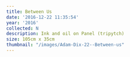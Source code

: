 ```yaml
---
title: Between Us
date: '2016-12-22 11:35:54'
year: '2016'
collected: N
description: Ink and oil on Panel (tripytch)
size: 105cm x 35cm
thumbnail: "/images/Adam-Dix-22--Between-us"
---
```

